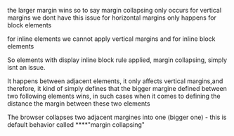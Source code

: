 the larger margin wins so to say
margin collapsing only occurs for vertical margins
we dont have this issue for horizontal margins
only happens for block elements

for inline elements we cannot apply vertical margins and for inline block elements

So elements with display inline block rule applied, margin collapsing, simply isnt an issue.

It happens between adjacent elements, it only affects vertical margins,and therefore, it kind of simply defines that the bigger margine defined between two following elements wins, in such cases when it comes to defining the distance the margin between these two elements

The browser collapses two adjacent margines into one (bigger one) - this is default behavior called ****"margin collapsing"